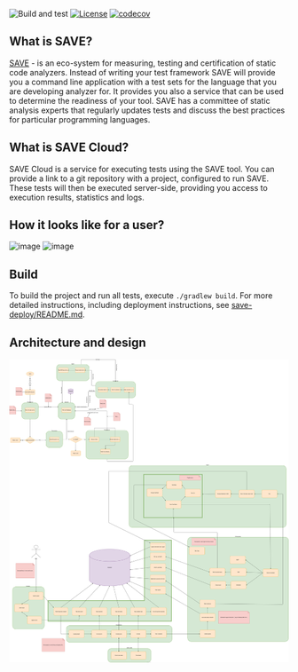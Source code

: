 ![Build and test](https://github.com/cqfn/save-cloud/workflows/Build%20and%20test/badge.svg)
[![License](https://img.shields.io/github/license/cqfn/save-cloud)](https://github.com/cqfn/save-cloud/blob/master/LICENSE)
[![codecov](https://codecov.io/gh/cqfn/save-cloud/branch/master/graph/badge.svg)](https://codecov.io/gh/cqfn/save-cloud)

## What is SAVE?
[SAVE](https://github.com/cqfn/save) - is an eco-system for measuring, testing and certification of static code analyzers. Instead of writing your test framework SAVE will provide you a command line application with a
test sets for the language that you are developing analyzer for. It provides you also a service that can be used to determine the readiness of your tool. SAVE has a committee of static analysis experts
that regularly updates tests and discuss the best practices for particular programming languages.

## What is SAVE Cloud?
SAVE Cloud is a service for executing tests using the SAVE tool. You can provide a link to a git repository with a project, configured to
run SAVE. These tests will then be executed server-side, providing you access to execution results, statistics and logs.

## How it looks like for a user?
![image](https://user-images.githubusercontent.com/58667063/138879509-39bfcf1d-aec7-405d-801b-15145217c0b0.png)
![image](https://user-images.githubusercontent.com/58667063/138879602-bc9836a8-bb93-4409-b01a-ef96907e4fd6.png)

## Build
To build the project and run all tests, execute `./gradlew build`. For more detailed instructions, including deployment instructions, see [save-deploy/README.md](save-deploy/README.md).

## Architecture and design
<img src="/save.svg" width="1024px"/>
